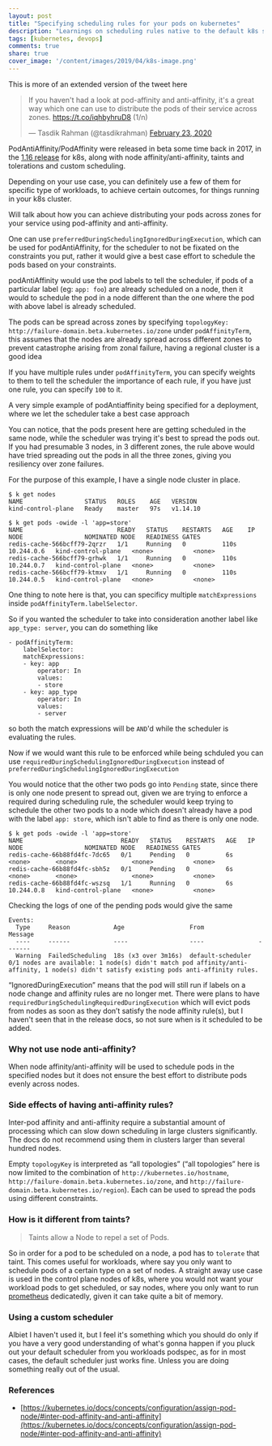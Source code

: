 ```yaml
---
layout: post
title: "Specifying scheduling rules for your pods on kubernetes"
description: "Learnings on scheduling rules native to the default k8s scheduler"
tags: [kubernetes, devops]
comments: true
share: true
cover_image: '/content/images/2019/04/k8s-image.png'
---
```


This is more of an extended version of the tweet here 

<blockquote class="twitter-tweet"><p lang="en" dir="ltr">If you haven&#39;t had a look at pod-affinity and anti-affinity, it&#39;s a great way which one can use to distribute the pods of their service across zones. <a href="https://t.co/iqhbyhruD8">https://t.co/iqhbyhruD8</a> (1/n)</p>&mdash; Tasdik Rahman (@tasdikrahman) <a href="https://twitter.com/tasdikrahman/status/1231635358363729920?ref_src=twsrc%5Etfw">February 23, 2020</a></blockquote> <script async src="https://platform.twitter.com/widgets.js" charset="utf-8"></script> 


PodAntiAffinity/PodAffinity were released in beta some time back in 2017, in the [1.16 release](https://kubernetes.io/blog/2017/03/advanced-scheduling-in-kubernetes/) for k8s, along with node affinity/anti-affinity, taints and tolerations and custom scheduling.

Depending on your use case, you can definitely use a few of them for specific type of workloads, to achieve certain outcomes, for things running in your k8s cluster.

Will talk about how you can achieve distributing your pods across zones for your service using pod-affinity and anti-affinity.

One can use `preferredDuringSchedulingIgnoredDuringExecution`, which can be used for podAntiAffinity, for the scheduler to not be fixated on the constraints you put, rather it would give a best case effort to schedule the pods based on your constraints.

podAntiAffinity would use the pod labels to tell the scheduler, if pods of a particular label (eg: `app: foo`) are already scheduled on a node, then it would to schedule the pod in a node different than the one where the pod with above label is already scheduled. 

The pods can be spread across zones by specifying `topologyKey: http://failure-domain.beta.kubernetes.io/zone` under `podAffinityTerm`, this assumes that the nodes are already spread across different zones to prevent catastrophe arising from zonal failure, having a regional cluster is a good idea

If you have multiple rules under `podAffinityTerm`, you can specify weights to them to tell the scheduler the importance of each rule, if you have just one rule, you can specify `100` to it.

A very simple example of podAntiaffinity being specified for a deployment, where we let the scheduler take a best case approach

<script src="https://gist.github.com/tasdikrahman/b706b8e9c57d8b7ec3e311ab0dacb188.js"></script>

You can notice, that the pods present here are getting scheduled in the same node, while the scheduler was trying it's best to spread the pods out. If you had presumable 3 nodes, in 3 different zones, the rule above would have tried spreading out the pods in all the three zones, giving you resiliency over zone failures.

For the purpose of this example, I have a single node cluster in place.

```
$ k get nodes
NAME                 STATUS   ROLES    AGE   VERSION
kind-control-plane   Ready    master   97s   v1.14.10
```

```
$ k get pods -owide -l 'app=store'
NAME                          READY   STATUS    RESTARTS   AGE    IP           NODE                 NOMINATED NODE   READINESS GATES
redis-cache-566bcff79-2qrzr   1/1     Running   0          110s   10.244.0.6   kind-control-plane   <none>           <none>
redis-cache-566bcff79-grhwk   1/1     Running   0          110s   10.244.0.7   kind-control-plane   <none>           <none>
redis-cache-566bcff79-ktmxv   1/1     Running   0          110s   10.244.0.5   kind-control-plane   <none>           <none>
```

One thing to note here is that, you can specificy multiple `matchExpressions` inside `podAffinityTerm.labelSelector`.

So if you wanted the scheduler to take into consideration another label like `app_type: server`, you can do something like

```
- podAffinityTerm:
    labelSelector:
    matchExpressions:
    - key: app
        operator: In
        values:
        - store
    - key: app_type
        operator: In
        values:
        - server
```
so both the match expressions will be `AND`'d while the scheduler is evaluating the rules.

Now if we would want this rule to be enforced while being schduled you can use `requiredDuringSchedulingIgnoredDuringExecution` instead of `preferredDuringSchedulingIgnoredDuringExecution`

<script src="https://gist.github.com/tasdikrahman/927f44bf2efb1dacea51f316d4c53e42.js"></script>

You would notice that the other two pods go into `Pending` state, since there is only one node present to spread out, given we are trying to enforce a required during scheduling rule, the scheduler would keep trying to schedule the other two pods to a node which doesn't already have a pod with the label `app: store`, which isn't able to find as there is only one node. 

```
$ k get pods -owide -l 'app=store'
NAME                           READY   STATUS    RESTARTS   AGE   IP           NODE                 NOMINATED NODE   READINESS GATES
redis-cache-66b88fd4fc-7dc65   0/1     Pending   0          6s    <none>       <none>               <none>           <none>
redis-cache-66b88fd4fc-sbh5z   0/1     Pending   0          6s    <none>       <none>               <none>           <none>
redis-cache-66b88fd4fc-wszsq   1/1     Running   0          6s    10.244.0.8   kind-control-plane   <none>           <none>
```

Checking the logs of one of the pending pods would give the same

```
Events:
  Type     Reason            Age                  From               Message
  ----     ------            ----                 ----               -------
  Warning  FailedScheduling  18s (x3 over 3m16s)  default-scheduler  0/1 nodes are available: 1 node(s) didn't match pod affinity/anti-affinity, 1 node(s) didn't satisfy existing pods anti-affinity rules.
```

“IgnoredDuringExecution” means that the pod will still run if labels on a node change and affinity rules are no longer met. There were plans to have `requiredDuringSchedulingRequiredDuringExecution` which will evict pods from nodes as soon as they don’t satisfy the node affinity rule(s), but I haven't seen that in the release docs, so not sure when is it scheduled to be added.

### Why not use node anti-affinity? 

When node affinity/anti-affinity will be used to schedule pods in the specified nodes but it does not ensure the best effort to distribute pods evenly across nodes.


### Side effects of having anti-affinity rules? 

Inter-pod affinity and anti-affinity require a substantial amount of processing which can slow down scheduling in large clusters significantly. The docs do not recommend using them in clusters larger than several hundred nodes.

Empty `topologyKey` is interpreted as “all topologies” (“all topologies” here is now limited to the combination of `http://kubernetes.io/hostname`, `http://failure-domain.beta.kubernetes.io/zone`, and `http://failure-domain.beta.kubernetes.io/region`). Each can be used to spread the pods using different constraints. 

### How is it different from taints?

> Taints allow a Node to repel a set of Pods.

So in order for a pod to be scheduled on a node, a pod has to `tolerate` that taint. This comes useful for workloads, where say you only want to schedule pods of a certain type on a set of nodes. A straight away use case is used in the control plane nodes of k8s, where you would not want your workload pods to get scheduled, or say nodes, where you only want to run [prometheus](https://prometheus.io/) dedicatedly, given it can take quite a bit of memory.

### Using a custom scheduler

Albiet I haven't used it, but I feel it's something which you should do only if you have a very good understanding of what's gonna happen if you pluck out your default scheduler from you workloads podspec, as for in most cases, the default scheduler just works fine. Unless you are doing something really out of the usual.


### References

- [https://kubernetes.io/docs/concepts/configuration/assign-pod-node/#inter-pod-affinity-and-anti-affinity](https://kubernetes.io/docs/concepts/configuration/assign-pod-node/#inter-pod-affinity-and-anti-affinity)
